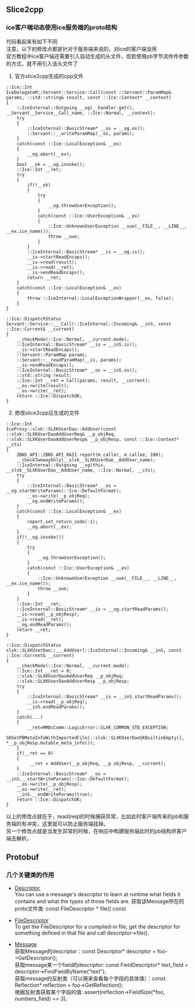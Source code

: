 ## Slice2cpp
### ice客户端动态使用ice服务端的proto结构
代码看起来有如下不同  
注意，以下的修改点都是针对于服务端来说的，对ice的客户端没用  
官方教程中ice客户端还需要引入自动生成的头文件，但若使用pb字节流传传参数的方式，就不用引入该头文件了
1. 官方slice2cpp生成的cpp文件
```
::Ice::Int
IceDelegateM::Servant::Service::Call(const ::Servant::ParamMap& params, ::std::string& result, const ::Ice::Context* __context)
{
    ::IceInternal::Outgoing __og(__handler.get(), __Servant__Service__Call_name, ::Ice::Normal, __context);
    try
    {
        ::IceInternal::BasicStream* __os = __og.os();
        ::Servant::__writeParamMap(__os, params);
    }
    catch(const ::Ice::LocalException& __ex)
    {
        __og.abort(__ex);
    }
    bool __ok = __og.invoke();
    ::Ice::Int __ret;
    try
    {
        if(!__ok)
        {
            try
            {
                __og.throwUserException();
            }
            catch(const ::Ice::UserException& __ex)
            {
                ::Ice::UnknownUserException __uue(__FILE__, __LINE__, __ex.ice_name());
                throw __uue;
            }
        }
        ::IceInternal::BasicStream* __is = __og.is();
        __is->startReadEncaps();
        __is->read(result);
        __is->read(__ret);
        __is->endReadEncaps();
        return __ret;
    }
    catch(const ::Ice::LocalException& __ex)
    {
        throw ::IceInternal::LocalExceptionWrapper(__ex, false);
    }
}

::Ice::DispatchStatus
Servant::Service::___Call(::IceInternal::Incoming& __inS, const ::Ice::Current& __current)
{
    __checkMode(::Ice::Normal, __current.mode);
    ::IceInternal::BasicStream* __is = __inS.is();
    __is->startReadEncaps();
    ::Servant::ParamMap params;
    ::Servant::__readParamMap(__is, params);
    __is->endReadEncaps();
    ::IceInternal::BasicStream* __os = __inS.os();
    ::std::string result;
    ::Ice::Int __ret = Call(params, result, __current);
    __os->write(result);
    __os->write(__ret);
    return ::Ice::DispatchOK;
}
```
2. 修改slice2cpp后生成的文件
```
::Ice::Int
IceProxy::slxk::SLXKUserDao::AddUser(const ::slxk::SLXKUserDaoAddUserReq& __p_objReq, ::slxk::SLXKUserDaoAddUserResp& __p_objResp, const ::Ice::Context* __ctx)
{
    ZBNS_API::ZBNS_API_RAII report(m_caller, m_callee, 100);
    __checkTwowayOnly(__slxk__SLXKUserDao__AddUser_name);
    ::IceInternal::Outgoing __og(this, __slxk__SLXKUserDao__AddUser_name, ::Ice::Normal, __ctx);
    try
    {
        ::IceInternal::BasicStream* __os = __og.startWriteParams(::Ice::DefaultFormat);
        __os->write(__p_objReq);
        __og.endWriteParams();
    }
    catch(const ::Ice::LocalException& __ex)
    {
        report.set_return_code(-1);
        __og.abort(__ex);
    }
    if(!__og.invoke())
    {
        try
        {
            __og.throwUserException();
        }
        catch(const ::Ice::UserException& __ex)
        {
            ::Ice::UnknownUserException __uue(__FILE__, __LINE__, __ex.ice_name());
            throw __uue;
        }
    }
    ::Ice::Int __ret;
    ::IceInternal::BasicStream* __is = __og.startReadParams();
    __is->read(__p_objResp);
    __is->read(__ret);
    __og.endReadParams();
    return __ret;
}

::Ice::DispatchStatus
slxk::SLXKUserDao::___AddUser(::IceInternal::Incoming& __inS, const ::Ice::Current& __current)
{
    __checkMode(::Ice::Normal, __current.mode);
    ::Ice::Int __ret = 0;
    ::slxk::SLXKUserDaoAddUserReq __p_objReq;
    ::slxk::SLXKUserDaoAddUserResp __p_objResp;
    try
    {
        ::IceInternal::BasicStream* __is = __inS.startReadParams();
        __is->read(__p_objReq);
        __inS.endReadParams();
    }
    catch(...)
    {
        __ret=MMOcComm::LogicError::SLXK_COMMON_STD_EXCEPTION;
        SKGetPBMetaInfoWithImportedFile(::slxk::SLXKUserDaoSKBuiltinEmpty(), *__p_objResp.mutable_meta_info());
    }
    if(__ret == 0)
    {
         __ret = AddUser(__p_objReq, __p_objResp, __current);
    }
    ::IceInternal::BasicStream* __os = __inS.__startWriteParams(::Ice::DefaultFormat);
    __os->write(__p_objResp);
    __os->write(__ret);
    __inS.__endWriteParams(true);
    return ::Ice::DispatchOK;
}
```
以上的修改点就在于，read(req)的时候捕获异常，比如此时客户端传来的pb和服务端的有冲突，这里就可以防止服务端挂掉。  
另一个修改点就是当发生异常的时候，在响应中构建服务端此时的pb结构供客户端去解析。

## Protobuf
### 几个关键类的作用
- [Descriptor](https://developers.google.com/protocol-buffers/docs/reference/cpp/google.protobuf.descriptor)  
You can use a message's descriptor to learn at runtime what fields it contains and what the types of those fields are.
获取该Message所在的proto文件类: const FileDescriptor * file() const

- [FileDescriptor](https://developers.google.com/protocol-buffers/docs/reference/cpp/google.protobuf.descriptor)  
To get the FileDescriptor for a compiled-in file, get the descriptor for something defined in that file and call descriptor->file().

- [Message](https://developers.google.com/protocol-buffers/docs/reference/cpp/google.protobuf.message)  
获取Message的descriptor：const Descriptor* descriptor = foo->GetDescriptor();  
获取message某一个field的descriptor: const FieldDescriptor* text_field = descriptor->FindFieldByName("text");  
获取message的反射类（可以用来查看每个字段的具体值）：const Reflection* reflection = foo->GetReflection();  
根据反射类获取某个字段的值: assert(reflection->FieldSize(*foo, numbers_field) == 3);  

